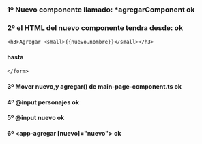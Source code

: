 ### 1º Nuevo componente llamado: *agregarComponent **ok**
    
### 2º  el HTML del nuevo componente tendra desde: **ok**
```<h3>Agregar <small>{{nuevo.nombre}}</small></h3>```

####   hasta

```</form>```

#### 3º Mover nuevo,y agregar() de main-page-component.ts **ok**

#### 4º @input personajes **ok**

#### 5º @input nuevo **ok**


#### 6º <app-agregar [nuevo]="nuevo"> **ok**

